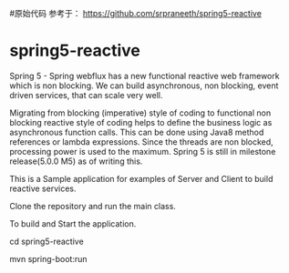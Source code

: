 
#原始代码 参考于： https://github.com/srpraneeth/spring5-reactive

# spring5-reactive

Spring 5 - Spring webflux has a new functional reactive web framework which is non blocking. We can build asynchronous, non blocking, event driven services, that can scale very well.

Migrating from blocking (imperative) style of coding to functional non blocking reactive style of coding helps to define the business logic as asynchronous function calls. This can be done using Java8 method references or lambda expressions. Since the threads are non blocked, processing power is used to the maximum.
Spring 5 is still in milestone release(5.0.0 M5) as of writing this. 

This is a Sample application for examples of Server and Client to build reactive services.

Clone the repository and run the main class.


To build and Start the application.

cd spring5-reactive

mvn spring-boot:run

